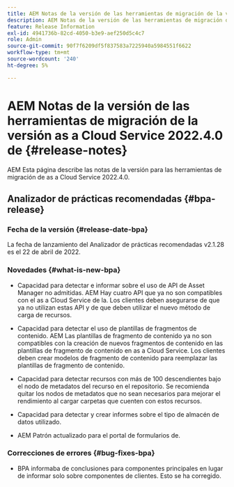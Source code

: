 ```yaml
---
title: AEM Notas de la versión de las herramientas de migración de la versión as a Cloud Service 2022.4.0 de
description: AEM Notas de la versión de las herramientas de migración de la versión as a Cloud Service 2022.4.0 de
feature: Release Information
exl-id: 4941736b-82cd-4050-b3e9-aef250d5c4c7
role: Admin
source-git-commit: 90f7f6209df5f837583a7225940a5984551f6622
workflow-type: tm+mt
source-wordcount: '240'
ht-degree: 5%

---
```


# AEM Notas de la versión de las herramientas de migración de la versión as a Cloud Service 2022.4.0 de {#release-notes}

AEM Esta página describe las notas de la versión para las herramientas de migración de as a Cloud Service 2022.4.0.

## Analizador de prácticas recomendadas {#bpa-release}

### Fecha de la versión {#release-date-bpa}

La fecha de lanzamiento del Analizador de prácticas recomendadas v2.1.28 es el 22 de abril de 2022.

### Novedades {#what-is-new-bpa}

* Capacidad para detectar e informar sobre el uso de API de Asset Manager no admitidas. AEM Hay cuatro API que ya no son compatibles con el as a Cloud Service de la. Los clientes deben asegurarse de que ya no utilizan estas API y de que deben utilizar el nuevo método de carga de recursos.

* Capacidad para detectar el uso de plantillas de fragmentos de contenido. AEM Las plantillas de fragmento de contenido ya no son compatibles con la creación de nuevos fragmentos de contenido en las plantillas de fragmento de contenido en as a Cloud Service. Los clientes deben crear modelos de fragmento de contenido para reemplazar las plantillas de fragmento de contenido.

* Capacidad para detectar recursos con más de 100 descendientes bajo el nodo de metadatos del recurso en el repositorio. Se recomienda quitar los nodos de metadatos que no sean necesarios para mejorar el rendimiento al cargar carpetas que cuenten con estos recursos.

* Capacidad para detectar y crear informes sobre el tipo de almacén de datos utilizado.

* AEM Patrón actualizado para el portal de formularios de.

### Correcciones de errores {#bug-fixes-bpa}

* BPA informaba de conclusiones para componentes principales en lugar de informar solo sobre componentes de clientes. Esto se ha corregido.
